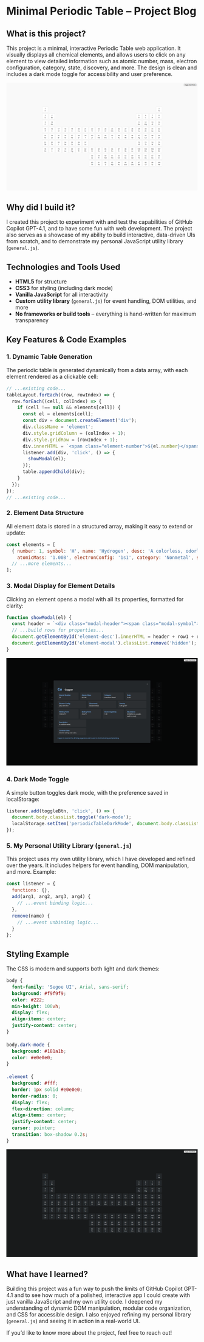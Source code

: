 # Minimal Periodic Table – Project Blog

## What is this project?

This project is a minimal, interactive Periodic Table web application. It visually displays all chemical elements, and allows users to click on any element to view detailed information such as atomic number, mass, electron configuration, category, state, discovery, and more. The design is clean and includes a dark mode toggle for accessibility and user preference.

![Light mode periodic table](./READMEImages/1.png "Light mode periodic table")

## Why did I build it?

I created this project to experiment with and test the capabilities of GitHub Copilot GPT-4.1, and to have some fun with web development. The project also serves as a showcase of my ability to build interactive, data-driven UIs from scratch, and to demonstrate my personal JavaScript utility library (`general.js`).

## Technologies and Tools Used

- **HTML5** for structure
- **CSS3** for styling (including dark mode)
- **Vanilla JavaScript** for all interactivity
- **Custom utility library** (`general.js`) for event handling, DOM utilities, and more
- **No frameworks or build tools** – everything is hand-written for maximum transparency

## Key Features & Code Examples

### 1. Dynamic Table Generation
The periodic table is generated dynamically from a data array, with each element rendered as a clickable cell:

```js
// ...existing code...
tableLayout.forEach((row, rowIndex) => {
  row.forEach((cell, colIndex) => {
    if (cell !== null && elements[cell]) {
      const el = elements[cell];
      const div = document.createElement('div');
      div.className = 'element';
      div.style.gridColumn = (colIndex + 1);
      div.style.gridRow = (rowIndex + 1);
      div.innerHTML = `<span class="element-number">${el.number}</span><span class="element-symbol">${el.symbol}</span>`;
      listener.add(div, 'click', () => {
        showModal(el);
      });
      table.appendChild(div);
    }
  });
});
// ...existing code...
```

### 2. Element Data Structure
All element data is stored in a structured array, making it easy to extend or update:

```js
const elements = [
  { number: 1, symbol: 'H', name: 'Hydrogen', desc: 'A colorless, odorless gas. The lightest element.', uses: 'Used in water, fuels, and as a lifting gas.',
    atomicMass: '1.008', electronConfig: '1s1', category: 'Nonmetal', state: 'Gas', discovered: '1766, Henry Cavendish', density: '0.00008988 g/cm³', meltingPoint: '-259.16°C', boilingPoint: '-252.87°C', electronegativity: '2.20', abundance: '1400 ppm (universe)', fact: 'Most abundant element in the universe.' },
  // ...more elements...
];
```

### 3. Modal Display for Element Details
Clicking an element opens a modal with all its properties, formatted for clarity:

```js
function showModal(el) {
  const header = `<div class="modal-header"><span class="modal-symbol">${el.symbol}</span><span class="modal-title">${el.name}</span></div>`;
  // ...build rows for properties...
  document.getElementById('element-desc').innerHTML = header + row1 + row2 + row3 + desc + uses + fact;
  document.getElementById('element-modal').classList.remove('hidden');
}
```

![Modal with element properties](./READMEImages/2.png "Modal with element properties")

### 4. Dark Mode Toggle
A simple button toggles dark mode, with the preference saved in localStorage:

```js
listener.add(toggleBtn, 'click', () => {
  document.body.classList.toggle('dark-mode');
  localStorage.setItem('periodicTableDarkMode', document.body.classList.contains('dark-mode'));
});
```

### 5. My Personal Utility Library (`general.js`)
This project uses my own utility library, which I have developed and refined over the years. It includes helpers for event handling, DOM manipulation, and more. Example:

```js
const listener = {
  functions: {},
  add(arg1, arg2, arg3, arg4) {
    // ...event binding logic...
  },
  remove(name) {
    // ...event unbinding logic...
  }
};
```

## Styling Example
The CSS is modern and supports both light and dark themes:

```css
body {
  font-family: 'Segoe UI', Arial, sans-serif;
  background: #f9f9f9;
  color: #222;
  min-height: 100vh;
  display: flex;
  align-items: center;
  justify-content: center;
}

body.dark-mode {
  background: #181a1b;
  color: #e0e0e0;
}

.element {
  background: #fff;
  border: 1px solid #e0e0e0;
  border-radius: 0;
  display: flex;
  flex-direction: column;
  align-items: center;
  justify-content: center;
  cursor: pointer;
  transition: box-shadow 0.2s;
}
```

![Dark mode periodic table](./READMEImages/3.png "Dark mode periodic table")

## What have I learned?

Building this project was a fun way to push the limits of GitHub Copilot GPT-4.1 and to see how much of a polished, interactive app I could create with just vanilla JavaScript and my own utility code. I deepened my understanding of dynamic DOM manipulation, modular code organization, and CSS for accessible design. I also enjoyed refining my personal library (`general.js`) and seeing it in action in a real-world UI.

If you’d like to know more about the project, feel free to reach out!
